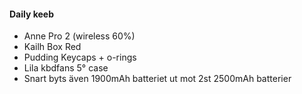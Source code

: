 #### Daily keeb

- Anne Pro 2 (wireless 60%)
- Kailh Box Red
- Pudding Keycaps + o-rings
- Lila kbdfans 5° case
- Snart byts även 1900mAh batteriet ut mot 2st 2500mAh batterier
